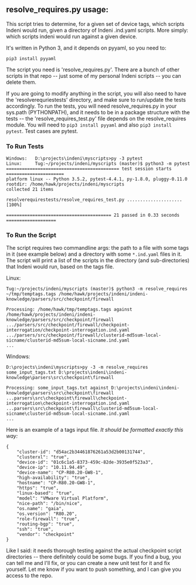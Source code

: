 ## resolve_requires.py usage:

This script tries to determine, for a given set of device tags, which scripts Indeni would run, given a directory of Indeni .ind.yaml scripts. More simply: which scripts indeni would run against a given device.

It's written in Python 3, and it depends on pyyaml, so you need to:
```
pip3 install pyyaml
```
The script you need is 'resolve_requires.py'. There are a bunch of other scripts in that repo -- just some of my personal Indeni scripts -- you can delete them.

If you are going to modify anything in the script, you will also need to have the 'resolverequriestests' directory, and make sure to run/update the tests accordingly. To run the tests, you will need resolve_requires.py in your sys.path (PYTHONPATH), and it needs to be in a package structure with the tests -- the 'resolve_requires_test.py' file depends on the resolve_requires module.
You will need to `pip3 install pyyaml` and also `pip3 install pytest`. Test cases are pytest.

### To Run Tests
```
Windows:   D:\projects\indeni\myscripts>py -3 pytest
Linux:     Tug:~/projects/indeni/myscripts (master)$ python3 -m pytest
=========================================== test session starts ======================
platform linux -- Python 3.5.2, pytest-4.4.1, py-1.8.0, pluggy-0.11.0
rootdir: /home/hawk/projects/indeni/myscripts
collected 21 items                                                                                         

resolverequirestests/resolve_requires_test.py .....................                                  [100%]

======================================== 21 passed in 0.33 seconds ===================
```
### To Run the Script
The script requires two commandline args: the path to a file with some tags in it (see example below) and a directory with some `*.ind.yaml` files in it. The script will print a list of the scripts in the directory (and sub-directories) that Indeni would run, based on the tags file.

Linux:
```
Tug:~/projects/indeni/myscripts (master)$ python3 -m resolve_requires ~/tmp/temptags.tags /home/hawk/projects/indeni/indeni-knowledge/parsers/src/checkpoint/firewall

Processing: /home/hawk/tmp/temptags.tags against /home/hawk/projects/indeni/indeni-knowledge/parsers/src/checkpoint/firewall
.../parsers/src/checkpoint/firewall/checkpoint-interrogation/checkpoint-interrogation.ind.yaml
.../parsers/src/checkpoint/firewall/clusterid-md5sum-local-sicname/clusterid-md5sum-local-sicname.ind.yaml
...
```

Windows:
```
D:\projects\indeni\myscripts>py -3 -m resolve_requires some_input_tags.txt D:\projects\indeni\indeni-knowledge\parsers\src\checkpoint\firewall

Processing: some_input_tags.txt against D:\projects\indeni\indeni-knowledge\parsers\src\checkpoint\firewall
...parsers\src\checkpoint\firewall\checkpoint-interrogation\checkpoint-interrogation.ind.yaml
...parsers\src\checkpoint\firewall\clusterid-md5sum-local-sicname\clusterid-md5sum-local-sicname.ind.yaml
...
```
Here is an example of a tags input file. *It should be formatted exactly this way:*
```
{
    "cluster-id": "d54ac2b34461876261a53d2b00131744",
    "clusterxl": "true",
    "device-id": "01c6c1a5-8373-459c-82de-3935e0f523a3",
    "device-ip": "10.11.94.49",
    "device-name": "CP-R80.20-GW8-1",
    "high-availability": "true",
    "hostname": "CP-R80.20-GW8-1",
    "https": "true",
    "linux-based": "true",
    "model": "VMware Virtual Platform",
    "nice-path": "/bin/nice",
    "os.name": "gaia",
    "os.version": "R80.20",
    "role-firewall": "true",
    "routing-bgp": "true",
    "ssh": "true",
    "vendor": "checkpoint"
}
```
Like I said: it needs thorough testing against the actual checkpoint script directories -- there definitely could be some bugs. If you find a bug, you can tell me and I'll fix, or you can create a new unit test for it and fix yourself. Let me know if you want to push something, and I can give you access to the repo.
